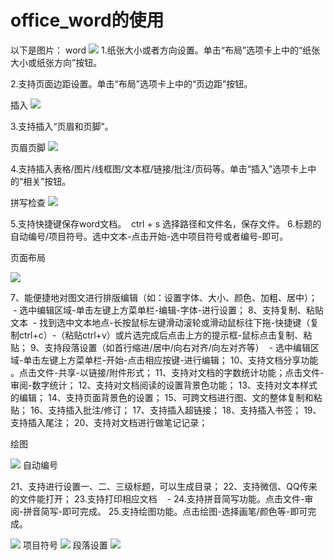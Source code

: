 # office_word的使用

以下是图片：
word
![](https://github.com/openthos/community-analysis/blob/master/pic/office/word.jpg)
1.纸张大小或者方向设置。单击“布局”选项卡上中的“纸张大小或纸张方向”按钮。

2.支持页面边距设置。单击“布局”选项卡上中的“页边距”按钮。

插入
![](https://github.com/openthos/community-analysis/blob/master/pic/office/%E6%8F%92%E5%85%A5.png)

3.支持插入“页眉和页脚”。

页眉页脚
![](https://github.com/openthos/community-analysis/blob/master/pic/office/%E9%A1%B5%E7%9C%89%E5%92%8C%E9%A1%B5%E8%84%9A.png)

4.支持插入表格/图片/线框图/文本框/链接/批注/页码等。单击“插入”选项卡上中的“相关”按钮。

拼写检查
![](https://github.com/openthos/community-analysis/blob/master/pic/office/%E6%8B%BC%E9%9F%B3%E7%AE%80%E5%86%99.png)

5.支持快捷键保存word文档。  ctrl + s 选择路径和文件名，保存文件。
6.标题的自动编号/项目符号。选中文本-点击开始-选中项目符号或者编号-即可。

页面布局

![](https://github.com/openthos/community-analysis/blob/master/pic/office/%E9%A1%B5%E9%9D%A2%E5%B8%83%E5%B1%80.png)

7、能便捷地对图文进行排版编辑（如：设置字体、大小、颜色、加粗、居中）；  - 选中编辑区域-单击左键上方菜单栏-编辑-字体-进行设置；
8、支持复制、粘贴文本  - 找到选中文本地点-长按鼠标左键滑动滚轮或滑动鼠标往下拖-快捷键（复制ctrl+c）-（粘贴ctrl+v）或片选完成后点击上方的提示框-鼠标点击复制、粘贴；
9、支持段落设置（如首行缩进/居中/向右对齐/向左对齐等）  - 选中编辑区域-单击左键上方菜单栏-开始-点击相应按键-进行编辑；
10、支持文档分享功能 。点击文件-共享-以链接/附件形式；
11、支持对文档的字数统计功能；点击文件-审阅-数字统计；
12、支持对文档阅读的设置背景色功能； 
13、支持对文本样式的编辑；
14、支持页面背景色的设置；
15、可跨文档进行图、文的整体复制和粘贴；
16、支持插入批注/修订；
17、支持插入超链接；
18、支持插入书签；
19、支持插入尾注；
20、支持对文档进行做笔记记录；

绘图

![](https://github.com/openthos/community-analysis/blob/master/pic/office/%E7%BB%98%E5%9B%BE.png)
自动编号

21、支持进行设置一、二、三级标题，可以生成目录；
22、支持微信、QQ传来的文件能打开；
23.支持打印相应文档    - 
24.支持拼音简写功能。点击文件-审阅-拼音简写-即可完成。
25.支持绘图功能。点击绘图-选择画笔/颜色等-即可完成。

![](https://github.com/openthos/community-analysis/blob/master/pic/office/%E8%87%AA%E5%8A%A8%E7%BC%96%E5%8F%B7.png)
项目符号
![](https://github.com/openthos/community-analysis/blob/master/pic/office/%E9%A1%B9%E7%9B%AE%E7%AC%A6%E5%8F%B7.png)
段落设置
![](https://github.com/openthos/community-analysis/blob/master/pic/office/9%E6%AE%B5%E8%90%BD%E8%AE%BE%E7%BD%AE.png)
